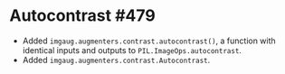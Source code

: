 # Autocontrast #479

* Added `imgaug.augmenters.contrast.autocontrast()`, a function with identical
  inputs and outputs to `PIL.ImageOps.autocontrast`.
* Added `imgaug.augmenters.contrast.Autocontrast`.
